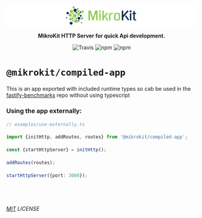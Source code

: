 <p align="center">
  <img alt='MikroKit, The APi Dashboard' width="" src='../../assets/public/bannerx90.png?raw=true'>
</p>
<p align="center">
  <strong>MikroKit HTTP Server for quick Api development.
  </strong>
</p>
<p align=center>
  <img src="https://img.shields.io/travis/mikrokit/mikrokit.svg?style=flat-square&maxAge=86400" alt="Travis" style="max-width:100%;">
  <img src="https://img.shields.io/badge/code_style-prettier-ff69b4.svg?style=flat-square&maxAge=99999999" alt="npm"  style="max-width:100%;">
  <img src="https://img.shields.io/badge/license-MIT-97ca00.svg?style=flat-square&maxAge=99999999" alt="npm"  style="max-width:100%;">
</p>

# `@mikrokit/compiled-app`

This is an app exported with included runtime types so cab be used in the [fastify-benchmarks](https://github.com/fastify/benchmarks) repo without using typescript

### Using the app externally:

```ts
// examples/use-externally.ts

import {initHttp, addRoutes, routes} from '@mikrokit/compiled-app';

const {startHttpServer} = initHttp();

addRoutes(routes);

startHttpServer({port: 3000});
```

## &nbsp;

_[MIT](../../LICENSE) LICENSE_
